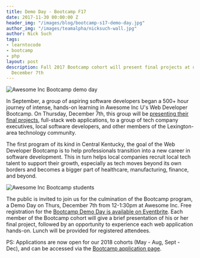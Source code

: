 ```yaml
---
title: Demo Day - Bootcamp F17
date: 2017-11-30 00:00:00 Z
header_img: "/images/blog/bootcamp-s17-demo-day.jpg"
author_img: "/images/teamalpha/nicksuch-wall.jpg"
author: Nick Such
tags:
- learntocode
- bootcamp
- php
layout: post
description: Fall 2017 Bootcamp cohort will present final projects at demo day on
  December 7th
---
```


![Awesome Inc Bootcamp demo day](/images/blog/bootcamp-s17-demo-day.jpg)

In September, a group of aspiring software developers began a 500+ hour journey of intense, hands-on learning in Awesome Inc U's Web Developer Bootcamp. On Thursday, December 7th, this group will be [presenting their final projects](https://www.eventbrite.com/e/awesome-inc-demo-day-web-developer-bootcamp-f17-tickets-40105591905), full-stack web applications, to a group of tech company executives, local software developers, and other members of the Lexington-area technology community.

<!--more-->

The first program of its kind in Central Kentucky, the goal of the Web Developer Bootcamp is to help professionals transition into a new career in software development. This in turn helps local companies recruit local tech talent to support their growth, especially as tech moves beyond its own borders and becomes a bigger part of healthcare, manufacturing, finance, and beyond.

![Awesome Inc Bootcamp students](/images/blog/bootcamp-f17-students.jpg)

The public is invited to join us for the culmination of the Bootcamp program, a Demo Day on Thurs, December 7th from 12-1:30pm at Awesome Inc. Free registration for the [Bootcamp Demo Day is available on Eventbrite](https://www.eventbrite.com/e/awesome-inc-demo-day-web-developer-bootcamp-f17-tickets-40105591905). Each member of the Bootcamp cohort will give a brief presentation of his or her final project, followed by an opportunity to experience each web application hands-on. Lunch will be provided for registered attendees. 

PS: Applications are now open for our 2018 cohorts (May - Aug, Sept - Dec), and can be accessed via the [Bootcamp application page](/applications/bootcamp).